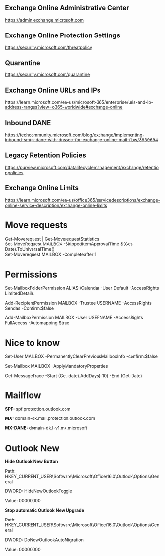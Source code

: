 ## Exchange Online Administrative Center  
https://admin.exchange.microsoft.com

## Exchange Online Protection Settings  
https://security.microsoft.com/threatpolicy

## Quarantine  
https://security.microsoft.com/quarantine

## Exchange Online URLs and IPs  
https://learn.microsoft.com/en-us/microsoft-365/enterprise/urls-and-ip-address-ranges?view=o365-worldwide#exchange-online

## Inbound DANE  
https://techcommunity.microsoft.com/blog/exchange/implementing-inbound-smtp-dane-with-dnssec-for-exchange-online-mail-flow/3939694

## Legacy Retention Policies  
https://purview.microsoft.com/datalifecyclemanagement/exchange/retentionpolicies

## Exchange Online Limits 
https://learn.microsoft.com/en-us/office365/servicedescriptions/exchange-online-service-description/exchange-online-limits

# Move requests
Get-Moverequest | Get-MoverequestStatistics  
Set-MoveRequest MAILBOX -SkippedItemApprovalTime $(Get-Date).ToUniversalTime()  
Set-Moverequest MAILBOX -Completeafter 1  

# Permissions
Set-MailboxFolderPermission ALIAS:\Calendar -User Default -AccessRights LimitedDetails

Add-RecipientPermission MAILBOX -Trustee USERNAME -AccessRights Sendas -Confirm:$false

Add-MailboxPermission MAILBOX -User USERNAME -AccessRights FullAccess -Automapping $true

# Nice to know
Set-User MAILBOX -PermanentlyClearPreviousMailboxInfo -confirm:$false

Set-Mailbox MAILBOX -ApplyMandatoryProperties

Get-MessageTrace -Start (Get-date).AddDays(-10) -End (Get-Date)

# Mailflow
**SPF:** spf.protection.outlook.com

**MX:** domain-dk.mail.protection.outlook.com

**MX-DANE:** domain-dk.l-v1.mx.microsoft

# Outlook New
**Hide Outlook New Button**

Path: HKEY_CURRENT_USER\Software\Microsoft\Office\16.0\Outlook\Options\General

DWORD: HideNewOutlookToggle

Value: 00000000


**Stop automatic Outlook New Upgrade**

Path: HKEY_CURRENT_USER\Software\Microsoft\Office\16.0\Outlook\Options\General

DWORD: DoNewOutlookAutoMigration

Value: 00000000
